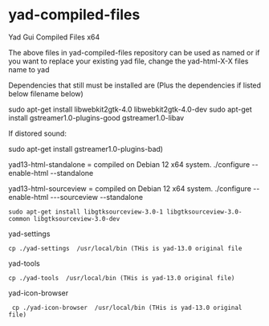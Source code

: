 # yad-compiled-files
Yad Gui Compiled Files x64

The above files in yad-compiled-files repository can be used as named or if you want to replace your existing yad file, change the yad-html-X-X  files name to yad

Dependencies that still must be installed are (Plus the dependencies if listed below filename below)

  sudo apt-get install libwebkit2gtk-4.0 libwebkit2gtk-4.0-dev
  sudo apt-get install gstreamer1.0-plugins-good gstreamer1.0-libav


If distored sound:

  sudo apt-get install gstreamer1.0-plugins-bad)


yad13-html-standalone = compiled on Debian 12 x64 system. 
    ./configure --enable-html --standalone


yad13-html-sourceview = compiled on Debian 12 x64 system. 
    ./configure --enable-html ---sourceview --standalone

    sudo apt-get install libgtksourceview-3.0-1 libgtksourceview-3.0-common libgtksourceview-3.0-dev


yad-settings

    cp ./yad-settings  /usr/local/bin (THis is yad-13.0 original file


yad-tools 

    cp ./yad-tools  /usr/local/bin (THis is yad-13.0 original file)


yad-icon-browser

     cp ./yad-icon-browser  /usr/local/bin (THis is yad-13.0 original file)
